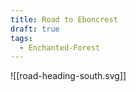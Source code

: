 ```yaml
---
title: Road to Eboncrest
draft: true
tags:
  - Enchanted-Forest
---
```


![[road-heading-south.svg]]
